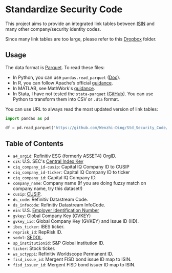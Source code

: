 # Standardize Security Code

This project aims to provide an integrated link tables between [ISIN](https://en.wikipedia.org/wiki/International_Securities_Identification_Number) and many other company/security identity codes.

Since many link tables are too large, please refer to this [Dropbox](https://www.dropbox.com/sh/uab0vzoxh47wt2j/AACynrEpzjjrH_WD0F8VXX2Ra?dl=0) folder.

## Usage

The data format is [Parquet](https://parquet.apache.org/docs/). To read these files:

- In Python, you can use `pandas.read_parquet` ([Doc](https://pandas.pydata.org/docs/reference/api/pandas.read_parquet.html)).
- In R, you can follow Apache's official [guidance](https://arrow.apache.org/docs/r/reference/read_parquet.html).
- In MATLAB, see MathWork's [guidance](https://www.mathworks.com/help/matlab/parquet-files.html?lang=en).
- In Stata, I have not tested the `stata-parquet` ([GitHub](https://github.com/mcaceresb/stata-parquet)). You can use Python to transform them into CSV or `.dta` format.

You can use URL to always read the most updated version of link tables:

```python
import pandas as pd

df = pd.read_parquet('https://github.com/Wenzhi-Ding/Std_Security_Code/blob/main/isin/a4_orgid.pq?raw=true')
```

## Table of Contents

- `a4_orgid`: Refinitiv ESG (formerly ASSET4) OrgID.
- `cik`: U.S. SEC's [Central Index Key](https://en.wikipedia.org/wiki/Central_Index_Key)
- `ciq_company_id-cusip`: Capital IQ Company ID to CUSIP
- `ciq_company_id-ticker`: Capital IQ Company ID to ticker
- `ciq_company_id`: Capital IQ Company ID.
- `company_name`: Company name (If you are doing fuzzy match on company name, try this dataset!)
- `cusip`: [CUSIP](https://en.wikipedia.org/wiki/CUSIP).
- `ds_code`: Refinitiv Datastream Code.
- `ds_infocode`: Refinitiv Datastream InfoCode.
- `ein`: U.S. [Employer Identification Number](https://en.wikipedia.org/wiki/Employer_Identification_Number)
- `gvkey`: Global Company Key (GVKEY)
- `gvkey_iid`: Global Company Key (GVKEY) and Issue ID (IID).
- `ibes_ticker`: IBES ticker.
- `reprisk_id`: RepRisk ID.
- `sedol`: [SEDOL](https://en.wikipedia.org/wiki/SEDOL).
- `sp_institutionid`: S&P Global institution ID.
- `ticker`: Stock ticker.
- `ws_sctyppi`: Refinitiv Worldscope Permanent ID.
- `fisd_issue_id`: Mergent FISD bond issue ID map to ISIN.
- `fisd_issuer_id`: Mergent FISD bond issuer ID map to ISIN.

